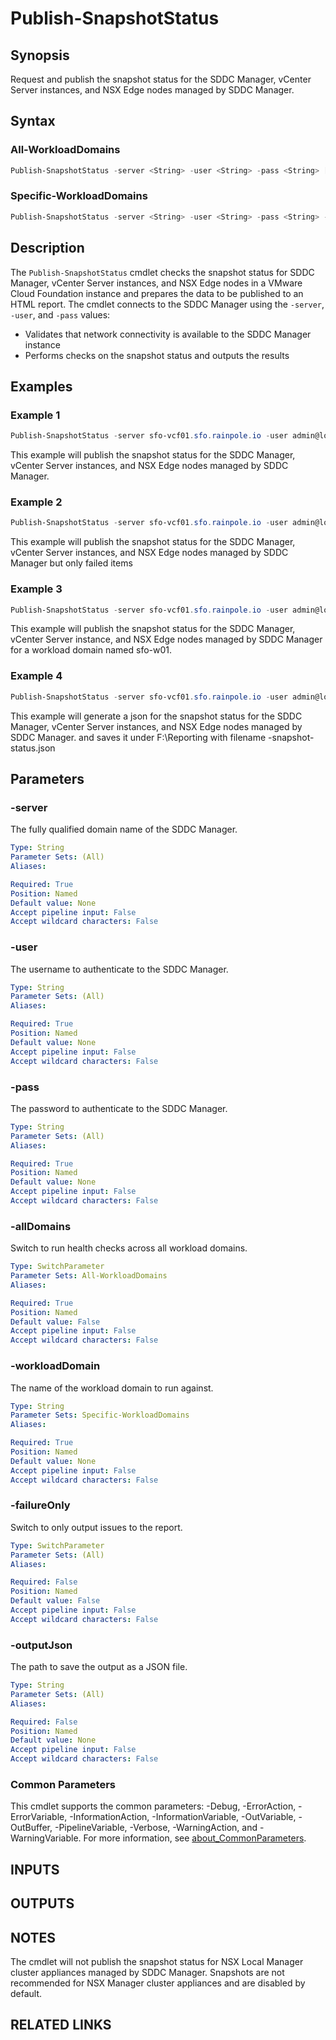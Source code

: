 # Publish-SnapshotStatus

## Synopsis

Request and publish the snapshot status for the SDDC Manager, vCenter Server instances, and NSX Edge nodes
managed by SDDC Manager.

## Syntax

### All-WorkloadDomains

```powershell
Publish-SnapshotStatus -server <String> -user <String> -pass <String> [-allDomains] [-failureOnly] [-outputJson <String>] [<CommonParameters>]
```

### Specific-WorkloadDomains

```powershell
Publish-SnapshotStatus -server <String> -user <String> -pass <String> -workloadDomain <String> [-failureOnly] [-outputJson <String>] [<CommonParameters>]
```

## Description

The `Publish-SnapshotStatus` cmdlet checks the snapshot status for SDDC Manager, vCenter Server instances, and NSX Edge nodes in a VMware Cloud Foundation instance and prepares the data to be published to an HTML report.
The cmdlet connects to the SDDC Manager using the `-server`, `-user`, and `-pass` values:

- Validates that network connectivity is available to the SDDC Manager instance
- Performs checks on the snapshot status and outputs the results

## Examples

### Example 1

```powershell
Publish-SnapshotStatus -server sfo-vcf01.sfo.rainpole.io -user admin@local -pass VMw@re1!VMw@re1! -allDomains
```

This example will publish the snapshot status for the SDDC Manager, vCenter Server instances, and NSX Edge nodes managed by SDDC Manager.

### Example 2

```powershell
Publish-SnapshotStatus -server sfo-vcf01.sfo.rainpole.io -user admin@local -pass VMw@re1!VMw@re1! -allDomains -failureOnly
```

This example will publish the snapshot status for the SDDC Manager, vCenter Server instances, and NSX Edge nodes managed by SDDC Manager but only failed items

### Example 3

```powershell
Publish-SnapshotStatus -server sfo-vcf01.sfo.rainpole.io -user admin@local -pass VMw@re1!VMw@re1! -workloadDomain sfo-w01
```

This example will publish the snapshot status for the SDDC Manager, vCenter Server instance, and NSX Edge nodes managed by SDDC Manager for a workload domain named sfo-w01.

### Example 4

```powershell
Publish-SnapshotStatus -server sfo-vcf01.sfo.rainpole.io -user admin@local -pass VMw@re1!VMw@re1! -allDomains -outputJson F:\Reporting
```

This example will generate a json for the snapshot status for the SDDC Manager, vCenter Server instances, and NSX Edge nodes managed by SDDC Manager.
and saves it under F:\Reporting with filename <timestamp>-snapshot-status.json

## Parameters

### -server

The fully qualified domain name of the SDDC Manager.

```yaml
Type: String
Parameter Sets: (All)
Aliases:

Required: True
Position: Named
Default value: None
Accept pipeline input: False
Accept wildcard characters: False
```

### -user

The username to authenticate to the SDDC Manager.

```yaml
Type: String
Parameter Sets: (All)
Aliases:

Required: True
Position: Named
Default value: None
Accept pipeline input: False
Accept wildcard characters: False
```

### -pass

The password to authenticate to the SDDC Manager.

```yaml
Type: String
Parameter Sets: (All)
Aliases:

Required: True
Position: Named
Default value: None
Accept pipeline input: False
Accept wildcard characters: False
```

### -allDomains

Switch to run health checks across all workload domains.

```yaml
Type: SwitchParameter
Parameter Sets: All-WorkloadDomains
Aliases:

Required: True
Position: Named
Default value: False
Accept pipeline input: False
Accept wildcard characters: False
```

### -workloadDomain

The name of the workload domain to run against.

```yaml
Type: String
Parameter Sets: Specific-WorkloadDomains
Aliases:

Required: True
Position: Named
Default value: None
Accept pipeline input: False
Accept wildcard characters: False
```

### -failureOnly

Switch to only output issues to the report.

```yaml
Type: SwitchParameter
Parameter Sets: (All)
Aliases:

Required: False
Position: Named
Default value: False
Accept pipeline input: False
Accept wildcard characters: False
```

### -outputJson

The path to save the output as a JSON file.

```yaml
Type: String
Parameter Sets: (All)
Aliases:

Required: False
Position: Named
Default value: None
Accept pipeline input: False
Accept wildcard characters: False
```

### Common Parameters

This cmdlet supports the common parameters: -Debug, -ErrorAction, -ErrorVariable, -InformationAction, -InformationVariable, -OutVariable, -OutBuffer, -PipelineVariable, -Verbose, -WarningAction, and -WarningVariable. For more information, see [about_CommonParameters](http://go.microsoft.com/fwlink/?LinkID=113216).

## INPUTS

## OUTPUTS

## NOTES

The cmdlet will not publish the snapshot status for NSX Local Manager cluster appliances managed by SDDC Manager.
Snapshots are not recommended for NSX Manager cluster appliances and are disabled by default.

## RELATED LINKS
